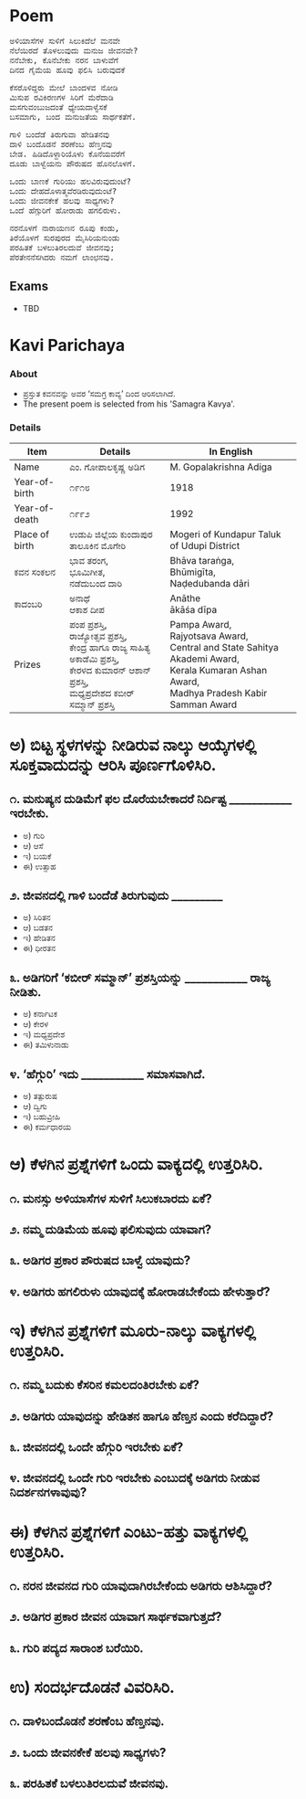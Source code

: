 # Poem
<pre>
ಅಳಿಯಾಸೆಗಳ ಸುಳಿಗೆ ಸಿಲುಕಿದೆಲೆ ಮನವೇ
ನೆಲೆಯಿರದೆ ತೊಳಲುವುದು ಮನುಜ ಜೀವನವೇ?
ನನೆಬೇಕು, ಕೊನೆಬೇಕು ನರನ ಬಾಳುವೆಗೆ
ದಿನದ ಗೈಮೆಯ ಹೂವು ಫಲಿಸಿ ಬರುವುದಕೆ
</pre>

<pre>
ಕೆಸರೊಳಿದ್ದರು ಮೇಲೆ ಬಾಂದಳವ ನೋಡಿ
ಮಿಸುಪ ರವಿಕಿರಣಗಳ ಸಿರಿಗೆ ಮೆರೆದಾಡಿ
ಮಸಗುವಂಬುಜದಂತೆ ಧ್ಯೇಯದಾಳ್ವೆಸಕೆ
ಬಸಮಾಗು, ಬಂದ ಮನುಜತೆಯ ಸಾರ್ಥಕತೆಗೆ.
</pre>

<pre>
ಗಾಳಿ ಬಂದೆಡೆ ತಿರುಗುವಾ ಹೇಡಿತನವು
ದಾಳಿ ಬಂದೊಡನೆ ಶರಣೆಂಬ ಹೆಣ್ತನವು
ಬೇಡ. ಹಿಡಿದೊಳ್ದಾರಿಯೊಳು ಕೊನೆಯವರೆಗೆ
ದೂಡು ಬಾಳ್ವೆಯನು ಪೌರುಷದ ಹೊನಲೊಳಗೆ.
</pre>

<pre>
ಒಂದು ಬಾಣಕೆ ಗುರಿಯು ಹಲವಿರುವುದುಂಟೆ?
ಒಂದು ದೇಹದೊಳಾತ್ಮವೆರಡಿರುವುದುಂಟೆ?
ಒಂದು ಜೀವನಕೇಕೆ ಹಲವು ಸಾಧ್ಯಗಳು?
ಒಂದೆ ಹೆಗ್ಗುರಿಗೆ ಹೋರಾಡು ಹಗಲಿರುಳು.
</pre>

<pre>
ನರನೊಳಗೆ ನಾರಾಯಣನ ರೂಪು ಕಂಡು,
ತಿರೆಯೊಳಗೆ ಸುರಪುರದ ಮೈಸಿರಿಯನುಂಡು
ಪರಹಿತಕೆ ಬಳಲುತಿರಲದುವೆ ಜೀವನವು;
ಪೆರತೇನನೆಸಗಿದರು ನಮಗೆ ಲಾಂಛನವು.
</pre>
## Exams
* TBD

# Kavi Parichaya
### About 
* ಪ್ರಸ್ತುತ ಕವನವನ್ನು ಅವರ ‘ಸಮಗ್ರ ಕಾವ್ಯ’ ದಿಂದ ಆರಿಸಲಾಗಿದೆ.
* The present poem is selected from his 'Samagra Kavya'.

### Details
|Item | Details| In English|
|-|-|-|
|Name | ಎಂ. ಗೋಪಾಲಕೃಷ್ಣ ಅಡಿಗ | M. Gopalakrishna Adiga
|Year-of-birth | ೧೯೧೮ | 1918
|Year-of-death | ೧೯೯೨ | 1992
|Place of birth | ಉಡುಪಿ ಜಿಲ್ಲೆಯ ಕುಂದಾಪುರ ತಾಲೂಕಿನ ಮೊಗೇರಿ| Mogeri of Kundapur Taluk of Udupi District
|ಕವನ ಸಂಕಲನ |  ಭಾವ ತರಂಗ, <br> ಭೂಮಿಗೀತ, <br> ನಡೆದುಬಂದ ದಾರಿ  | Bhāva taraṅga, <br> Bhūmigīta, <br> Naḍedubanda dāri
|ಕಾದಂಬರಿ | ಅನಾಥೆ <br> ಆಕಾಶ ದೀಪ | Anāthe <br> ākāśa dīpa
|Prizes| ಪಂಪ ಪ್ರಶಸ್ತಿ, <br> ರಾಜ್ಯೋತ್ಸವ ಪ್ರಶಸ್ತಿ, <br> ಕೇಂದ್ರ ಹಾಗೂ ರಾಜ್ಯ ಸಾಹಿತ್ಯ ಅಕಾಡೆಮಿ ಪ್ರಶಸ್ತಿ,<br> ಕೇರಳದ ಕುಮಾರನ್ ಆಶಾನ್ ಪ್ರಶಸ್ತಿ, <br> ಮಧ್ಯಪ್ರದೇಶದ ಕಬೀರ್ ಸಮ್ಮಾನ್ ಪ್ರಶಸ್ತಿ<br> | Pampa Award, <br> Rajyotsava Award, <br> Central and State Sahitya Akademi Award,<br> Kerala Kumaran Ashan Award, <br> Madhya Pradesh Kabir Samman Award<br> |


# ಅ) ಬಿಟ್ಟ ಸ್ಥಳಗಳನ್ನು ನೀಡಿರುವ ನಾಲ್ಕು ಆಯ್ಕೆಗಳಲ್ಲಿ ಸೂಕ್ತವಾದುದನ್ನು ಆರಿಸಿ ಪೂರ್ಣಗೊಳಿಸಿರಿ.
## ೧. ಮನುಷ್ಯನ ದುಡಿಮೆಗೆ ಫಲ ದೊರೆಯಬೇಕಾದರೆ ನಿರ್ದಿಷ್ಟ ___________ ಇರಬೇಕು.
* ಅ) ಗುರಿ 
* ಆ) ಆಸೆ 
* ಇ) ಬಯಕೆ
* ಈ) ಉತ್ಸಾಹ
## ೨. ಜೀವನದಲ್ಲಿ ಗಾಳಿ ಬಂದೆಡೆ ತಿರುಗುವುದು _________
* ಅ) ಸಿರಿತನ 
* ಆ) ಬಡತನ 
* ಇ) ಹೇಡಿತನ 
* ಈ) ಧೀರತನ
## ೩. ಅಡಿಗರಿಗೆ ‘ಕಬೀರ್ ಸಮ್ಮಾನ್’ ಪ್ರಶಸ್ತಿಯನ್ನು ___________ ರಾಜ್ಯ ನೀಡಿತು.
* ಅ) ಕರ್ನಾಟಕ 
* ಆ) ಕೇರಳ 
* ಇ) ಮಧ್ಯಪ್ರದೇಶ 
* ಈ) ತಮಿಳುನಾಡು
## ೪. ‘ಹೆಗ್ಗುರಿ’ ಇದು ___________ ಸಮಾಸವಾಗಿದೆ.
* ಅ) ತತ್ಪುರುಷ 
* ಆ) ದ್ವಿಗು 
* ಇ) ಬಹುವ್ರೀಹಿ 
* ಈ) ಕರ್ಮಧಾರಯ

# ಆ) ಕೆಳಗಿನ ಪ್ರಶ್ನೆಗಳಿಗೆ ಒಂದು ವಾಕ್ಯದಲ್ಲಿ ಉತ್ತರಿಸಿರಿ.
## ೧. ಮನಸ್ಸು ಅಳಿಯಾಸೆಗಳ ಸುಳಿಗೆ ಸಿಲುಕಬಾರದು ಏಕೆ?
## ೨. ನಮ್ಮ ದುಡಿಮೆಯ ಹೂವು ಫಲಿಸುವುದು ಯಾವಾಗ?
## ೩. ಅಡಿಗರ ಪ್ರಕಾರ ಪೌರುಷದ ಬಾಳ್ವೆ ಯಾವುದು?
## ೪. ಅಡಿಗರು ಹಗಲಿರುಳು ಯಾವುದಕ್ಕೆ ಹೋರಾಡಬೇಕೆಂದು ಹೇಳುತ್ತಾರೆ?

# ಇ) ಕೆಳಗಿನ ಪ್ರಶ್ನೆಗಳಿಗೆ ಮೂರು-ನಾಲ್ಕು ವಾಕ್ಯಗಳಲ್ಲಿ ಉತ್ತರಿಸಿರಿ.
## ೧. ನಮ್ಮ ಬದುಕು ಕೆಸರಿನ ಕಮಲದಂತಿರಬೇಕು ಏಕೆ?
## ೨. ಅಡಿಗರು ಯಾವುದನ್ನು ಹೇಡಿತನ ಹಾಗೂ ಹೆಣ್ತನ ಎಂದು ಕರೆದಿದ್ದಾರೆ?
## ೩. ಜೀವನದಲ್ಲಿ ಒಂದೇ ಹೆಗ್ಗುರಿ ಇರಬೇಕು ಏಕೆ?
## ೪. ಜೀವನದಲ್ಲಿ ಒಂದೇ ಗುರಿ ಇರಬೇಕು ಎಂಬುದಕ್ಕೆ ಅಡಿಗರು ನೀಡುವ ನಿದರ್ಶನಗಳಾವುವು?

# ಈ) ಕೆಳಗಿನ ಪ್ರಶ್ನೆಗಳಿಗೆ ಎಂಟು-ಹತ್ತು ವಾಕ್ಯಗಳಲ್ಲಿ ಉತ್ತರಿಸಿರಿ.
## ೧. ನರನ ಜೀವನದ ಗುರಿ ಯಾವುದಾಗಿರಬೇಕೆಂದು ಅಡಿಗರು ಆಶಿಸಿದ್ದಾರೆ?
## ೨. ಅಡಿಗರ ಪ್ರಕಾರ ಜೀವನ ಯಾವಾಗ ಸಾರ್ಥಕವಾಗುತ್ತದೆ?
## ೩. ಗುರಿ ಪದ್ಯದ ಸಾರಾಂಶ ಬರೆಯಿರಿ.

# ಉ) ಸಂದರ್ಭದೊಡನೆ ವಿವರಿಸಿರಿ.
## ೧. ದಾಳಿಬಂದೊಡನೆ ಶರಣೆಂಬ ಹೆಣ್ತನವು.
## ೨. ಒಂದು ಜೀವನಕೇಕೆ ಹಲವು ಸಾಧ್ಯಗಳು?
## ೩. ಪರಹಿತಕೆ ಬಳಲುತಿರಲದುವೆ ಜೀವನವು.
